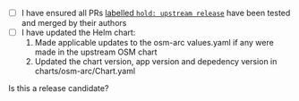 <!--

Use the checklist below to ensure your release PR is complete before marking it ready for review.

-->

- [ ] I have ensured all PRs [labelled `hold: upstream release`](https://github.com/Azure/osm-azure/labels/hold%3A%20upstream%20release) have been tested and merged by their authors
- [ ] I have updated the Helm chart:
    1. Made applicable updates to the osm-arc values.yaml if any were made in the upstream OSM chart
    <!--
    How: in upstream, compare between the latest release and the previous release to check if anything has changed in the OSS values.yaml e.g: https://github.com/openservicemesh/osm/compare/v0.6.1...v0.7.0-rc.1
    Check for variable name changes, removed variables, variables that need to be overridden, etc. and make applicable changes in the osm-arc chart.    
    -->   
    2. Updated the chart version, app version and depedency version in charts/osm-arc/Chart.yaml

Is this a release candidate?